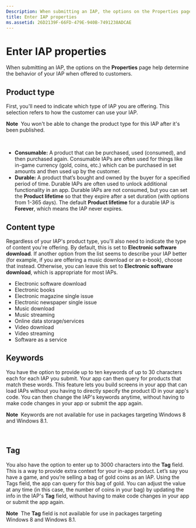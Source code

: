 ```yaml
---
Description: When submitting an IAP, the options on the Properties page help determine the behavior of your IAP when offered to customers.
title: Enter IAP properties
ms.assetid: 26D2139F-66FD-479E-940B-7491238ADCAE
---
```


# Enter IAP properties


When submitting an IAP, the options on the **Properties** page help determine the behavior of your IAP when offered to customers.

## Product type


First, you'll need to indicate which type of IAP you are offering. This selection refers to how the customer can use your IAP.

**Note**  You won't be able to change the product type for this IAP after it's been published.

 

-   **Consumable:** A product that can be purchased, used (consumed), and then purchased again. Consumable IAPs are often used for things like in-game currency (gold, coins, etc.) which can be purchased in set amounts and then used up by the customer.
-   **Durable:** A product that’s bought and owned by the buyer for a specified period of time. Durable IAPs are often used to unlock additional functionality in an app. Durable IAPs are not consumed, but you can set the **Product lifetime** so that they expire after a set duration (with options from 1-365 days). The default **Product lifetime** for a durable IAP is **Forever**, which means the IAP never expires.

## Content type


Regardless of your IAP's product type, you'll also need to indicate the type of content you're offering. By default, this is set to **Electronic software download**. If another option from the list seems to describe your IAP better (for example, if you are offering a music download or an e-book), choose that instead. Otherwise, you can leave this set to **Electronic software download**, which is appropriate for most IAPs.

-   Electronic software download
-   Electronic books
-   Electronic magazine single issue
-   Electronic newspaper single issue
-   Music download
-   Music streaming
-   Online data storage/services
-   Video download
-   Video streaming
-   Software as a service

## Keywords


You have the option to provide up to ten keywords of up to 30 characters each for each IAP you submit. Your app can then query for products that match these words. This feature lets you build screens in your app that can load IAPs without you having to directly specify the product ID in your app's code. You can then change the IAP's keywords anytime, without having to make code changes in your app or submit the app again.

**Note**  Keywords are not available for use in packages targeting Windows 8 and Windows 8.1.

 

## Tag


You also have the option to enter up to 3000 characters into the **Tag** field. This is a way to provide extra context for your in-app product. Let’s say you have a game, and you’re selling a bag of gold coins as an IAP. Using the Tags field, the app can query for this bag of gold. You can adjust the value at any time (in this case, the number of coins in your bag) by updating the info in the IAP's **Tag** field, without having to make code changes in your app or submit the app again.

**Note**  The **Tag** field is not available for use in packages targeting Windows 8 and Windows 8.1.

 

 

 




